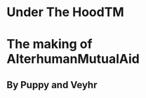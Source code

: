 # Under The HoodTM

# The making of AlterhumanMutualAid

## By Puppy and Veyhr

[](/assets/images/bowtie1.png)[](/assets/images/VySoup.jpg)
